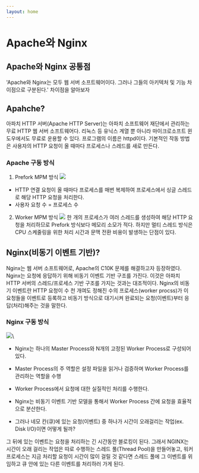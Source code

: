 ```yaml
---
layout: home
---
```

# Apache와 Nginx

## Apache와 Nginx 공통점
'Apache와 Nginx는 모두 웹 서버 소프트웨어이다. 그러나 그들의 아키텍처 및 기능 차이점으로 구분된다.'
 차이점을 알아보자
## Apahche?
아파치 HTTP 서버(Apache HTTP Server)는 아파치 소프트웨어 재단에서 관리하는 무료 HTTP 웹 서버 소프트웨어다. 리눅스 등 유닉스 계열 뿐 아니라 마이크로소프트 윈도우에서도 무료로 운용할 수 있다. 프로그램의 이름은 httpd이다. 기본적인 작동 방법은 사용자의 HTTP 요청이 올 때마다 프로세스나 스레드를 새로 만든다.

### Apache 구동 방식

1. Prefork MPM 방식
![](https://img1.daumcdn.net/thumb/R1280x0/?scode=mtistory2&fname=https%3A%2F%2Fblog.kakaocdn.net%2Fdn%2FcbFKg7%2Fbtrr1NgUUcP%2FEsQYlUXqWvl6zdYtJpahC1%2Fimg.png)

- HTTP 연결 요청이 올 때마다 프로세스를 매번 복제하여 프로세스에서 싱글 스레드로 해당 HTTP 요청을 처리한다.
- 사용자 요청 수 = 프로세스 수

2. Worker MPM 방식
![](https://img1.daumcdn.net/thumb/R1280x0/?scode=mtistory2&fname=https%3A%2F%2Fblog.kakaocdn.net%2Fdn%2FbmzK3M%2Fbtrr1NaasvA%2Fmy4N0J0Hc0haYp8rVYfjP0%2Fimg.png)
한 개의 프로세스가 여러 스레드를 생성하여 해당 HTTP 요청을 처리하므로 Prefork 방식보다 메모리 소모가 적다. 하지만 멀티 스레드 방식은 CPU 스케줄링을 위한 처리 시간과 문맥 전환 비용이 발생하는 단점이 있다. 

## Nginx(비동기 이벤트 기반)?
Nginx는 웹 서버 소프트웨어로, Apache의 C10K 문제를 해결하고자 등장하였다. Nginx는 요청에 응답하기 위해 비동기 이벤트 기반 구조를 가진다. 이것은 아파치 HTTP 서버의 스레드/프로세스 기반 구조를 가지는 것과는 대조적이다.
Nginx의 비동기 이벤트란 HTTP 요청이 수 천 개여도 정해진 수의 프로세스(worker procss)가 이 요청들을 이벤트로 등록하고 비동기 방식으로 대기시켜 완료되는 요청(이벤트)부터 응답(처리)해주는 것을 말한다. 

### Nginx 구동 방식
![](https://img1.daumcdn.net/thumb/R1280x0/?scode=mtistory2&fname=https%3A%2F%2Fblog.kakaocdn.net%2Fdn%2FQRh8u%2FbtrsfWbzQPo%2FMRnkr4DxlZddNd08gukih0%2Fimg.png)\
- Nginx는 하나의 Master Process와 N개의 고정된 Worker Process로 구성되어 있다.
- Master Process의 주 역할은 설정 파일을 읽거나 검증하며 Worker Process를 관리하는 역할을 수행
- Worker Process에서 요청에 대한 실질적인 처리를 수행한다.
- Nginx는 비동기 이벤트 기반 모델을 통해서 Worker Process 간에 요청을 효율적으로 분산한다.

- 그러나 네모 칸(큐)에 있는 요청(이벤트) 중 하나가 시간이 오래걸리는 작업(ex. Disk I/O)이면 어떻게 될까?

그 뒤에 있는 이벤트는 요청을 처리하는 긴 시간동안 블로킹이 된다. 그래서 NGINX는 시간이 오래 걸리는 작업은 따로 수행하는 스레드 풀(Thread Pool)을 만들어놓고, 워커 프로세스는 지금 처리할 요청이 시간이 많이 걸릴 것 같다면 스레드 풀에 그 이벤트를 위임하고 큐 안에 있는 다른 이벤트를 처리하러 가게 된다.
